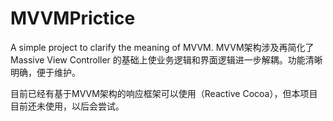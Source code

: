 
# MVVMPrictice
A simple project to clarify the meaning of MVVM.
MVVM架构涉及再简化了Massive View Controller 的基础上使业务逻辑和界面逻辑进一步解耦。功能清晰明确，便于维护。

目前已经有基于MVVM架构的响应框架可以使用（Reactive Cocoa），但本项目目前还未使用，以后会尝试。

